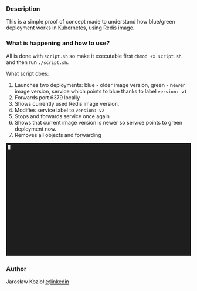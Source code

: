 ### Description

This is a simple proof of concept made to understand how blue/green deployment works in Kubernetes, using Redis image.

### What is happening and how to use?

All is done with `script.sh` so make it executable first `chmod +x script.sh` and then run `./script.sh`.

What script does:

1. Launches two deployments: blue - older image version, green - newer image version, service which points to blue thanks to label `version: v1`
2. Forwards port 6379 locally
3. Shows currently used Redis image version.
4. Modifies service label to `version: v2`
5. Stops and forwards service once again
6. Shows that current image version is newer so service points to green deployment now.
7. Removes all objects and forwarding

![](https://github.com/sunst0rm/kubernetes-bluegreen/blob/master/kube.gif)

### Author

Jarosław Kozioł
[@linkedin](https://www.linkedin.com/in/jaroslaw-koziol/)
